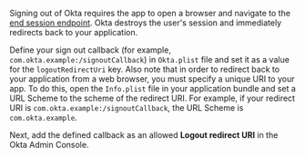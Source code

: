 Signing out of Okta requires the app to open a browser and navigate to the [end session endpoint](https://developer.okta.com/docs/reference/api/oidc/#logout). Okta destroys the user's session and immediately redirects back to your application.

Define your sign out callback (for example, `com.okta.example:/signoutCallback`) in `Okta.plist` file and set it as a value for the `logoutRedirectUri` key. Also note that in order to redirect back to your application from a web browser, you must specify a unique URI to your app. To do this, open the `Info.plist` file in your application bundle and set a URL Scheme to the scheme of the redirect URI. For example, if your redirect URI is `com.okta.example:/signoutCallback`, the URL Scheme is `com.okta.example`.

Next, add the defined callback as an allowed **Logout redirect URI** in the Okta Admin Console.
